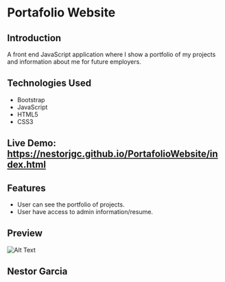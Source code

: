 # Portafolio Website

## Introduction


A front end JavaScript application where I show a portfolio of my projects and information about me for future employers.

## Technologies Used
- Bootstrap
- JavaScript
- HTML5
- CSS3

## Live Demo:  https://nestorjgc.github.io/PortafolioWebsite/index.html

## Features
  - User can see the portfolio of projects.
  - User have access to admin information/resume.

## Preview

![Alt Text](https://github.com/nestorjgc/PortafolioWebsite/blob/main/imgs/gif123.gif)

## 

## Nestor Garcia

